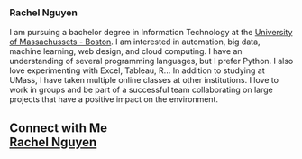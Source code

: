 ### Rachel Nguyen
I am pursuing a bachelor degree in Information Technology at the [University of Massachussets - Boston](https://www.umb.edu/). 
I am interested in automation, big data, machine learning, web design, and cloud computing. I have an understanding of several programming languages, but I prefer Python. I also love experimenting with Excel, Tableau, R... In addition to studying at UMass, I have taken multiple online classes at other institutions. I love to work in groups and be part of a successful team collaborating on large projects that have a positive impact on the environment. 


## Connect with Me <div class="badge-base LI-profile-badge" data-locale="en_US" data-size="medium" data-theme="dark" data-type="VERTICAL" data-vanity="rachel-nguyen-b78b991b3" data-version="v1"><a class="badge-base__link LI-simple-link" href="https://www.linkedin.com/in/rachel-nguyen-b78b991b3?trk=profile-badge"> Rachel Nguyen</a></div>
              
<!--
**RachelKes/RachelKes** is a ✨ _special_ ✨ repository because its `README.md` (this file) appears on your GitHub profile.

Here are some ideas to get you started:

- 🔭 I’m currently working on ...
- 🌱 I’m currently learning ...
- 👯 I’m looking to collaborate on ...
- 🤔 I’m looking for help with ...
- 💬 Ask me about ...
- 📫 How to reach me: ...
- 😄 Pronouns: ...
- ⚡ Fun fact: ...
-->
